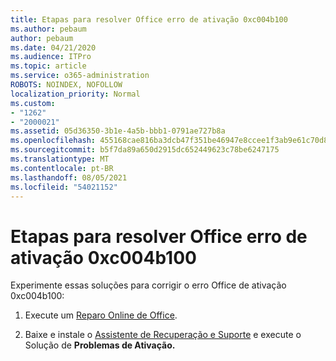 ```yaml
---
title: Etapas para resolver Office erro de ativação 0xc004b100
ms.author: pebaum
author: pebaum
ms.date: 04/21/2020
ms.audience: ITPro
ms.topic: article
ms.service: o365-administration
ROBOTS: NOINDEX, NOFOLLOW
localization_priority: Normal
ms.custom:
- "1262"
- "2000021"
ms.assetid: 05d36350-3b1e-4a5b-bbb1-0791ae727b8a
ms.openlocfilehash: 455168cae816ba3dcb47f351be46947e8ccee1f3ab9e61c70d82d49e5279ef85
ms.sourcegitcommit: b5f7da89a650d2915dc652449623c78be6247175
ms.translationtype: MT
ms.contentlocale: pt-BR
ms.lasthandoff: 08/05/2021
ms.locfileid: "54021152"
---
```

# <a name="steps-to-resolve-office-activation-error-0xc004b100"></a>Etapas para resolver Office erro de ativação 0xc004b100

Experimente essas soluções para corrigir o erro Office de ativação 0xc004b100:
  
1. Execute um [Reparo Online de Office](https://support.office.com/article/7821d4b6-7c1d-4205-aa0e-a6b40c5bb88b).

2. Baixe e instale o [Assistente de Recuperação e Suporte](https://aka.ms/SARA-OfficeActivation-Alchemy) e execute o Solução de **Problemas de Ativação.**
